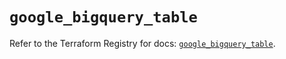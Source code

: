 # `google_bigquery_table`

Refer to the Terraform Registry for docs: [`google_bigquery_table`](https://registry.terraform.io/providers/hashicorp/google/5.42.0/docs/resources/bigquery_table).

